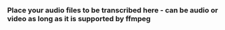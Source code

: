 ### Place your audio files to be transcribed here - can be audio or video as long as it is supported by ffmpeg